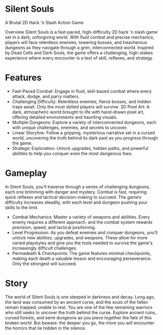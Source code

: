 # Silent Souls
A Brutal 2D Hack 'n Slash Action Game

Overview
Silent Souls is a fast-paced, high-difficulty 2D hack 'n slash game set in a dark, unforgiving world. With fluid combat and precise mechanics, players will face relentless enemies, towering bosses, and treacherous dungeons as they navigate through a grim, interconnected world. Inspired by Dead Cells and Dark Souls, the game offers a challenging, high-stakes experience where every encounter is a test of skill, reflexes, and strategy.

# Features
- Fast-Paced Combat: Engage in fluid, skill-based combat where every attack, dodge, and parry matters.
- Challenging Difficulty: Relentless enemies, fierce bosses, and hidden traps await. Only the most skilled players will survive.
2D Pixel Art: A dark, atmospheric world brought to life with hand-drawn pixel art, offering detailed environments and haunting visuals.
- Multiple Dungeons: Explore a variety of interconnected dungeons, each with unique challenges, enemies, and secrets to uncover.
- Linear Storyline: Follow a gripping, mysterious narrative set in a cursed world, uncovering the truth behind its dark past as you progress through the game.
- Strategic Exploration: Unlock upgrades, hidden paths, and powerful abilities to help you conquer even the most dangerous foes.
# Gameplay
In Silent Souls, you’ll traverse through a series of challenging dungeons, each one brimming with danger and mystery. Combat is fast, requiring quick reflexes and tactical decision-making to succeed. The game’s difficulty increases steadily, with each level and dungeon pushing your skills to the limit.

- Combat Mechanics: Master a variety of weapons and abilities. Every enemy requires a different approach, and the combat system rewards precision, speed, and tactical positioning.
- Level Progression: As you defeat enemies and conquer dungeons, you’ll unlock new abilities, upgrades, and weapons. These allow for more varied playstyles and give you the tools needed to survive the game's increasingly difficult challenges.
- Permadeath & Checkpoints: The game features minimal checkpoints, making each death a valuable lesson and encouraging perseverance. Only the strongest will succeed.
# Story
The world of Silent Souls is one steeped in darkness and decay. Long ago, the land was consumed by an ancient curse, and the souls of the fallen remain trapped, unable to rest. You are one of the few remaining warriors who still seeks to uncover the truth behind the curse. Explore ancient ruins, cursed forests, and eerie dungeons as you piece together the fate of this broken world. But beware: the deeper you go, the more you will encounter the horrors that lie hidden in the silence.